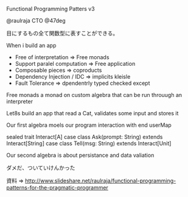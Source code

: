 Functional Programming Patters v3

@raulraja CTO @47deg


目にするもの全て関数型に表すことができる。

When i build an app
- Free of interpretation        => Free monads
- Support paralel computation   => Free application
- Composable pieces         => coproducts
- Dependency Injection / IDC  => implicits kleisle
- Fault Tolerance => dpendentrly typed checked except


Free monads
a monad on custom algebra that can be run throuugh an interpreter

Let8s build an app that read a Cat, validates some input and stores it

Our first algebra moels our program interaction with end userMap

sealed trait Interact[A]
case class Ask(prompt: String) extends Interact[String]
case class Tell(msg: String) extends Interact[Unit]

Our second algebra is about persistance and data valiation


ダメだ、ついていけんかった

資料
=> http://www.slideshare.net/raulraja/functional-programming-patterns-for-the-pragmatic-programmer
